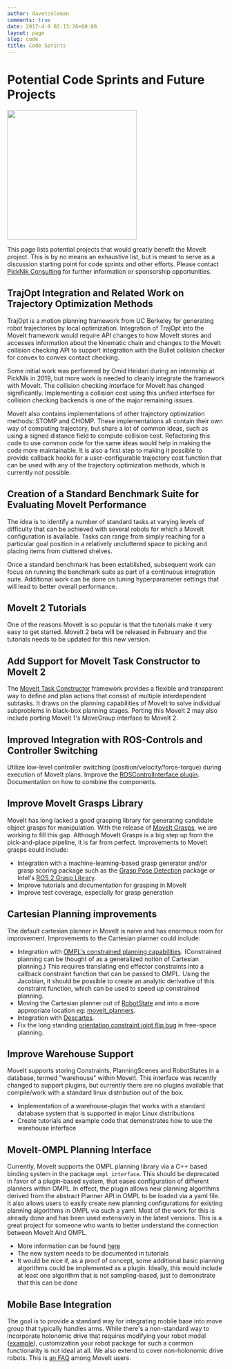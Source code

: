 ```yaml
---
author: davetcoleman
comments: true
date: 2017-4-9 02:13:26+00:00
layout: page
slug: code
title: Code Sprints
---
```


# Potential Code Sprints and Future Projects

<img src="/assets/logo/moveit_logo-black.png" width="300"/>

This page lists potential projects that would greatly benefit the MoveIt project. This is by no means an exhaustive list, but is meant to serve as a discussion starting point for code sprints and other efforts. Please contact [PickNik Consulting](https://picknik.ai/connect/) for further information or sponsorship opportunities.

## TrajOpt Integration and Related Work on Trajectory Optimization Methods

TrajOpt is a motion planning framework from UC Berkeley for generating robot trajectories by local optimization. Integration of TrajOpt into the MoveIt framework would require API changes to how MoveIt stores and accesses information about the kinematic chain and changes to the MoveIt collision checking API to support integration with the Bullet collision checker for convex to convex contact checking.

Some initial work was performed by Omid Heidari during an internship at PickNik in 2019, but more work is needed to cleanly integrate the framework with MoveIt. The collision checking interface for MoveIt has changed significantly. Implementing a collision cost using this unified interface for collision checking backends is one of the major remaining issues.

MoveIt also contains implementations of other trajectory optimization methods: STOMP and CHOMP. These implementations all contain their own way of computing trajectory, but share a lot of common ideas, such as using a signed distance field to compute collision cost. Refactoring this code to use common code for the same ideas would help in making the code more maintainable. It is also a first step to making it possible to provide callback hooks for a user-configurable trajectory cost function that can be used with any of the trajectory optimization methods, which is currently not possible.

## Creation of a Standard Benchmark Suite for Evaluating MoveIt Performance

The idea is to identify a number of standard tasks at varying levels of difficulty that can be achieved with several robots for which a MoveIt configuration is available. Tasks can range from simply reaching for a particular goal position in a relatively uncluttered space to picking and placing items from cluttered shelves.

Once a standard benchmark has been established, subsequent work can focus on running the benchmark suite as part of a continuous integration suite. Additional work can be done on tuning hyperparameter settings that will lead to better overall performance.

## MoveIt 2 Tutorials

One of the reasons MoveIt is so popular is that the tutorials make it very easy to get started. MoveIt 2 beta will be released in February and the tutorials needs to be updated for this new version.

## Add Support for MoveIt Task Constructor to MoveIt 2

The [MoveIt Task Constructor](https://ros-planning.github.io/moveit_tutorials/doc/moveit_task_constructor/moveit_task_constructor_tutorial.html) framework provides a flexible and transparent way to define and plan actions that consist of multiple interdependent subtasks. It draws on the planning capabilities of MoveIt to solve individual subproblems in black-box planning stages. Porting this MoveIt 2 may also include porting MoveIt 1's MoveGroup interface to MoveIt 2.

## Improved Integration with ROS-Controls and Controller Switching

Utilize low-level controller switching (position/velocity/force-torque) during execution of MoveIt plans. Improve the [ROSControlInterface plugin](https://github.com/ros-planning/moveit/tree/melodic-devel/moveit_plugins/moveit_ros_control_interface). Documentation on how to combine the components.

## Improve MoveIt Grasps Library

MoveIt has long lacked a good grasping library for generating candidate object grasps for manipulation. With the release of [MoveIt Grasps](https://github.com/PickNikRobotics/moveit_grasps/), we are working to fill this gap. Although MoveIt Grasps is a big step up from the pick-and-place pipeline, it is far from perfect. Improvements to MoveIt grasps could include:

- Integration with a machine-learning-based grasp generator and/or grasp scoring package such as the [Grasp Pose Detection](https://github.com/atenpas/gpd) package or Intel's [ROS 2 Grasp Library](https://github.com/intel/ros2_grasp_library).
- Improve tutorials and documentation for grasping in MoveIt
- Improve test coverage, especially for grasp generation

## Cartesian Planning improvements

The default cartesian planner in MoveIt is naive and has enormous room for improvement. Improvements to the Cartesian planner could include:

- Integration with [OMPL's constrained planning capabilities](http://ompl.kavrakilab.org/constrainedPlanning.html). (Constrained planning can be thought of as a generalized notion of Cartesian planning.) This requires translating end effector constraints into a callback constraint function that can be passed to OMPL. Using the Jacobian, it should be possible to create an analytic derivative of this constraint function, which can be used to speed up constrained planning.
- Moving the Cartesian planner out of [RobotState](https://github.com/ros-planning/moveit/blob/0ba091ce1faf6e11896fd0d06bea8234cf642ca3/moveit_core/robot_state/include/moveit/robot_state/robot_state.h#L1129) and into a more appropriate location eg: [moveit_planners](https://github.com/ros-planning/moveit/tree/master/moveit_planners).
- Integration with [Descartes](https://github.com/ros-industrial-consortium/descartes).
- Fix the long standing [orientation constraint joint flip bug](https://github.com/ros-planning/moveit/issues/562) in free-space planning.

## Improve Warehouse Support

MoveIt supports storing Constraints, PlanningScenes and RobotStates in a database, termed "warehouse" within MoveIt. This interface was recently changed to support plugins, but currently there are no plugins available that compile/work with a standard linux distribution out of the box.

- Implementation of a warehouse-plugin that works with a standard database system that is supported in major Linux distributions
- Create tutorials and example code that demonstrates how to use the warehouse interface

## MoveIt-OMPL Planning Interface

Currently, MoveIt supports the OMPL planning library via a C++ based binding system in the package `ompl_interface`. This should be deprecated in favor of a plugin-based system, that eases configuration of different planners within OMPL. In effect, the plugin allows new planning algorithms derived from the abstract Planner API in OMPL to be loaded via a yaml file. It also allows users to easily create new planning configurations for existing planning algorithms in OMPL via such a yaml. Most of the work for this is already done and has been used extensively in the latest versions. This is a great project for someone who wants to better understand the connection between MoveIt And OMPL.

- More information can be found [here](https://github.com/ros-planning/moveit/issues/117)
- The new system needs to be documented in tutorials
- It would be nice if, as a proof of concept, some additional basic planning algorithms could be implemented as a plugin. Ideally, this would include at least one algorithm that is not sampling-based, just to demonstrate that this can be done

## Mobile Base Integration

The goal is to provide a standard way for integrating mobile base into move group that typically handles arms. While there's a non-standard way to incorporate holonomic drive that requires modifying your robot model ([example](https://groups.google.com/forum/#%21searchin/moveit-users/virtual$20base/moveit-users/G7vG7r23YzI/vpMUoa1hza4J)), customization your robot package for such a common functionality is not ideal at all. We also extend to cover non-holonomic drive robots. This is [an FAQ](https://github.com/ros-planning/moveit/issues/375) among MoveIt users.
